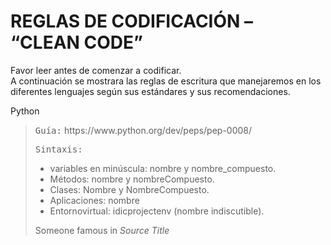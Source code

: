 <!doctype html>
<html lang="en">
  <head>
    <meta charset="utf-8">
    <meta name="viewport" content="width=device-width, initial-scale=1, shrink-to-fit=no">
    <link rel="stylesheet" href="https://stackpath.bootstrapcdn.com/bootstrap/4.4.1/css/bootstrap.min.css" integrity="sha384-Vkoo8x4CGsO3+Hhxv8T/Q5PaXtkKtu6ug5TOeNV6gBiFeWPGFN9MuhOf23Q9Ifjh" crossorigin="anonymous">
  </head>
  <body>
    <div class="jumbotron jumbotron-fluid bg-primary text-white">
        <div class="container">
          <h1 class="display-3 text-center">REGLAS DE CODIFICACIÓN – “CLEAN CODE”</h1>
          <p class="lead text-justify">
            Favor leer antes de comenzar a codificar. <br>
            A continuación se mostrara las reglas de escritura que manejaremos en los diferentes lenguajes según sus estándares y sus recomendaciones.
            </p>
        </div>
      </div>
    <section class="content">
        <div class="container-fluid">
            <div class="card">
                <div class="card-header display-4">
                  Python
                </div>
                <div class="card-body">
                  <blockquote class="blockquote mb-0">
                    <p>
                        <samp class="font-weight-bold">Guía:</samp>  https://www.python.org/dev/peps/pep-0008/
                    </p>
                    <p>
                        <samp class="font-weight-bold">Sintaxis:</samp> 
                        <ul class="list-group list-group-flush">
                            <li class="list-group-item">variables en minúscula: nombre y nombre_compuesto. </li>
                            <li class="list-group-item">Métodos: nombre y nombreCompuesto. </li>
                            <li class="list-group-item">Clases: Nombre y NombreCompuesto.</li>
                            <li class="list-group-item">Aplicaciones: nombre</li>
                            <li class="list-group-item">Entornovirtual: idicprojectenv (nombre indiscutible).</li>
                          </ul>
                    </p>
                    <footer class="blockquote-footer">Someone famous in <cite title="Source Title">Source Title</cite></footer>
                  </blockquote>
                </div>
              </div>
      </section>
    <script src="https://code.jquery.com/jquery-3.4.1.slim.min.js" integrity="sha384-J6qa4849blE2+poT4WnyKhv5vZF5SrPo0iEjwBvKU7imGFAV0wwj1yYfoRSJoZ+n" crossorigin="anonymous"></script>
    <script src="https://cdn.jsdelivr.net/npm/popper.js@1.16.0/dist/umd/popper.min.js" integrity="sha384-Q6E9RHvbIyZFJoft+2mJbHaEWldlvI9IOYy5n3zV9zzTtmI3UksdQRVvoxMfooAo" crossorigin="anonymous"></script>
    <script src="https://stackpath.bootstrapcdn.com/bootstrap/4.4.1/js/bootstrap.min.js" integrity="sha384-wfSDF2E50Y2D1uUdj0O3uMBJnjuUD4Ih7YwaYd1iqfktj0Uod8GCExl3Og8ifwB6" crossorigin="anonymous"></script>
  </body>
</html>
